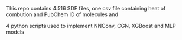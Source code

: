 This repo contains 4.516 SDF files, one csv file containing heat of combution and PubChem ID of molecules and 

4 python scripts used to implement NNConv, CGN, XGBoost and MLP models

